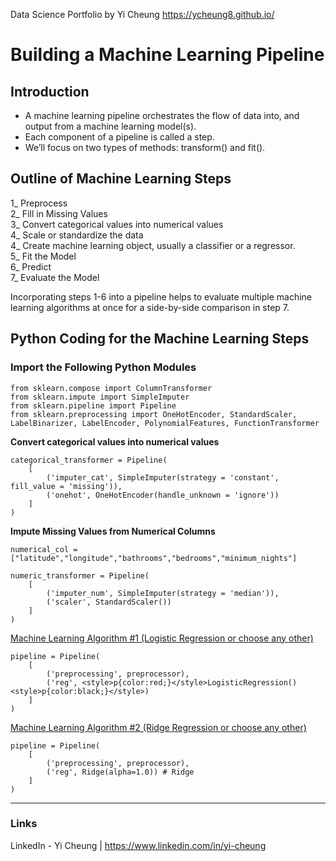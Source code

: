 Data Science Portfolio by Yi Cheung
https://ycheung8.github.io/

# Building a Machine Learning Pipeline

## Introduction

-	A machine learning pipeline orchestrates the flow of data into, and output from a machine learning model(s). 
-	Each component of a pipeline is called a step. 
-	We’ll focus on two types of methods: transform() and fit().

## Outline of Machine Learning Steps

1_ Preprocess<br>
2_ Fill in Missing Values<br>
3_ Convert categorical values into numerical values<br>
4_ Scale or standardize the data<br>
4_ Create machine learning object, usually a classifier or a regressor.<br>
5_ Fit the Model<br>
6_ Predict<br>
7_ Evaluate the Model<br>

Incorporating steps 1-6 into a pipeline helps to evaluate multiple machine learning algorithms at once for a side-by-side comparison in step 7.

## Python Coding for the Machine Learning Steps    

### Import the Following Python Modules

```
from sklearn.compose import ColumnTransformer
from sklearn.impute import SimpleImputer
from sklearn.pipeline import Pipeline
from sklearn.preprocessing import OneHotEncoder, StandardScaler, LabelBinarizer, LabelEncoder, PolynomialFeatures, FunctionTransformer
```

<b>Convert categorical values into numerical values </b>
```
categorical_transformer = Pipeline(
    [
        ('imputer_cat', SimpleImputer(strategy = 'constant', fill_value = 'missing')),
        ('onehot', OneHotEncoder(handle_unknown = 'ignore'))
    ]
)
```

<b>Impute Missing Values from Numerical Columns</b>
```
numerical_col = ["latitude","longitude","bathrooms","bedrooms","minimum_nights"]

numeric_transformer = Pipeline(
    [
        ('imputer_num', SimpleImputer(strategy = 'median')),
        ('scaler', StandardScaler())
    ]
)
```
<u>Machine Learning Algorithm #1 (Logistic Regression or choose any other)</u>
```
pipeline = Pipeline(
    [
        ('preprocessing', preprocessor),
        ('reg', <style>p{color:red;}</style>LogisticRegression()<style>p{color:black;}</style>)
    ]
) 
```
<u>Machine Learning Algorithm #2 (Ridge Regression or choose any other)</u>
```
pipeline = Pipeline(
    [
        ('preprocessing', preprocessor),
        ('reg', Ridge(alpha=1.0)) # Ridge
    ]
) 
```

___

### Links
LinkedIn - Yi Cheung | https://www.linkedin.com/in/yi-cheung
